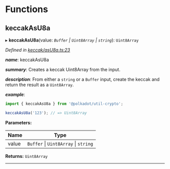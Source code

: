 

# Functions

<a id="keccakasu8a"></a>

##  keccakAsU8a

▸ **keccakAsU8a**(value: *`Buffer` \| `Uint8Array` \| `string`*): `Uint8Array`

*Defined in [keccak/asU8a.ts:23](https://github.com/polkadot-js/common/blob/3dcd05b/packages/util-crypto/src/keccak/asU8a.ts#L23)*

*__name__*: keccakAsU8a

*__summary__*: Creates a keccak Uint8Array from the input.

*__description__*: From either a `string` or a `Buffer` input, create the keccak and return the result as a `Uint8Array`.

*__example__*:   

```javascript
import { keccakAsU8a } from '@polkadot/util-crypto';

keccakAsU8a('123'); // => Uint8Array
```

**Parameters:**

| Name | Type |
| ------ | ------ |
| value | `Buffer` \| `Uint8Array` \| `string` |

**Returns:** `Uint8Array`

___


